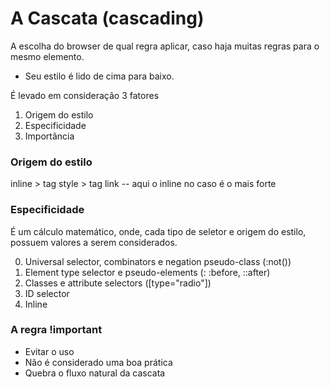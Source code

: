 # A Cascata (cascading)

A escolha do browser de qual regra aplicar, caso haja muitas regras para o mesmo elemento.

* Seu estilo é lido de cima para baixo.

É levado em consideração 3 fatores

1. Origem do estilo
2. Especificidade
3. Importância


### Origem do estilo

inline > tag style > tag link -- aqui o inline no caso é o mais forte

### Especificidade

É um cálculo matemático, onde, cada tipo de seletor e origem do estilo, possuem valores a serem
considerados.

0. Universal selector, combinators e negation pseudo-class (:not())
1. Element type selector e pseudo-elements (: :before, ::after)
10. Classes e attribute selectors ([type="radio"])
100. ID selector
1000. Inline

### A regra !important

* Evitar o uso
* Não é considerado uma boa prática
* Quebra o fluxo natural da cascata

